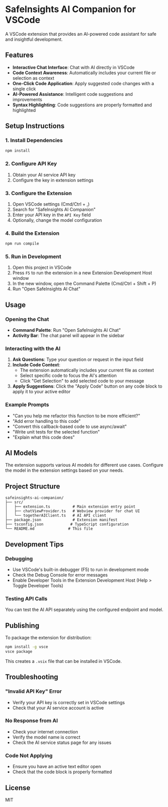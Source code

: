 # SafeInsights AI Companion for VSCode

A VSCode extension that provides an AI-powered code assistant for safe and insightful development.

## Features

- **Interactive Chat Interface**: Chat with AI directly in VSCode
- **Code Context Awareness**: Automatically includes your current file or selection as context
- **One-Click Code Application**: Apply suggested code changes with a single click
- **AI-Powered Assistance**: Intelligent code suggestions and improvements
- **Syntax Highlighting**: Code suggestions are properly formatted and highlighted

## Setup Instructions

### 1. Install Dependencies

```bash
npm install
```

### 2. Configure API Key

1. Obtain your AI service API key
2. Configure the key in extension settings

### 3. Configure the Extension

1. Open VSCode settings (Cmd/Ctrl + ,)
2. Search for "SafeInsights AI Companion"
3. Enter your API key in the `API Key` field
4. Optionally, change the model configuration

### 4. Build the Extension

```bash
npm run compile
```

### 5. Run in Development

1. Open this project in VSCode
2. Press `F5` to run the extension in a new Extension Development Host window
3. In the new window, open the Command Palette (Cmd/Ctrl + Shift + P)
4. Run "Open SafeInsights AI Chat"

## Usage

### Opening the Chat

- **Command Palette**: Run "Open SafeInsights AI Chat" 
- **Activity Bar**: The chat panel will appear in the sidebar

### Interacting with the AI

1. **Ask Questions**: Type your question or request in the input field
2. **Include Code Context**: 
   - The extension automatically includes your current file as context
   - Select specific code to focus the AI's attention
   - Click "Get Selection" to add selected code to your message
3. **Apply Suggestions**: Click the "Apply Code" button on any code block to apply it to your active editor

### Example Prompts

- "Can you help me refactor this function to be more efficient?"
- "Add error handling to this code"
- "Convert this callback-based code to use async/await"
- "Write unit tests for the selected function"
- "Explain what this code does"

## AI Models

The extension supports various AI models for different use cases. Configure the model in the extension settings based on your needs.

## Project Structure

```
safeinsights-ai-companion/
├── src/
│   ├── extension.ts          # Main extension entry point
│   ├── chatViewProvider.ts   # Webview provider for chat UI
│   └── togetherAIClient.ts   # AI API client
├── package.json              # Extension manifest
├── tsconfig.json            # TypeScript configuration
└── README.md               # This file
```

## Development Tips

### Debugging

- Use VSCode's built-in debugger (F5) to run in development mode
- Check the Debug Console for error messages
- Enable Developer Tools in the Extension Development Host (Help > Toggle Developer Tools)

### Testing API Calls

You can test the AI API separately using the configured endpoint and model.

## Publishing

To package the extension for distribution:

```bash
npm install -g vsce
vsce package
```

This creates a `.vsix` file that can be installed in VSCode.

## Troubleshooting

### "Invalid API Key" Error
- Verify your API key is correctly set in VSCode settings
- Check that your AI service account is active

### No Response from AI
- Check your internet connection
- Verify the model name is correct
- Check the AI service status page for any issues

### Code Not Applying
- Ensure you have an active text editor open
- Check that the code block is properly formatted

## License

MIT